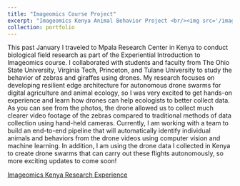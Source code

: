 ```yaml
---
title: "Imageomics Course Project"
excerpt: "Imageomics Kenya Animal Behavior Project <br/><img src='/images/flying_drone.jpg'>"
collection: portfolio
---
```


This past January I traveled to Mpala Research Center in Kenya to conduct biological field research as part of the Experiential Introduction to Imageomics course. I collaborated with students and faculty from The Ohio State University, Virginia Tech, Princeton, and Tulane University to study the behavior of zebras and giraffes using drones. My research focuses on developing resilient edge architecture for autonomous drone swarms for digital agriculture and animal ecology, so I was very excited to get hands-on experience and learn how drones can help ecologists to better collect data. As you can see from the photos, the drone allowed us to collect much clearer video footage of the zebras compared to traditional methods of data collection using hand-held cameras. Currently, I am working with a team to build an end-to-end pipeline that will automatically identify individual animals and behaviors from the drone videos using computer vision and machine learning. In addition, I am using the drone data I collected in Kenya to create drone swarms that can carry out these flights autonomously, so more exciting updates to come soon!

[Imageomics Kenya Research Experience](https://imageomics.osu.edu/news/2023/01/imageomics-embarks-kenya-research-experience)


